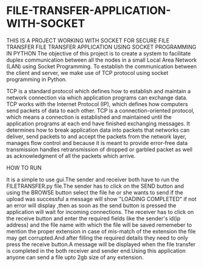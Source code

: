 # FILE-TRANSFER-APPLICATION-WITH-SOCKET
THIS IS A PROJECT WORKING WITH SOCKET FOR SECURE FILE TRANSFER
FILE TRANSFER APPLICATION USING SOCKET PROGRAMMING IN PYTHON
The objective of this project is to create a system to facilitate duplex communication between all the nodes in a small Local Area Network (LAN) using Socket Programming. To establish the communication between the client and server, we make use of TCP protocol using socket programming in Python.



TCP is a standard protocol which defines how to establish and maintain a network connection via which application programs can exchange data. TCP works with the Internet Protocol (IP), which defines how computers send packets of data to each other. TCP is a connection-oriented protocol, which means a connection is established and maintained until the application programs at each end have finished exchanging messages. It determines how to break application data into packets that networks can deliver, send packets to and accept the packets from the network layer, manages flow control and because it is meant to provide error-free data transmission handles retransmission of dropped or garbled packet as well as acknowledgment of all the packets which arrive.


HOW TO RUN

It is a simple to use gui.The sender and receiver both have to run the FILETRANSFER.py file.The sender has to click on the SEND button and using the BROWSE button select the file he or she wants to send if the upload was successful a message will show "LOADING COMPLETED" if not an error will display ,then as soon as the send button is pressed the application will wait for incoming connections.
The receiver has to click on the receive button and enter the required fields like the sender's id(ip address) and the file name with which the file will be saved rememeber to mention the proper extension in case of mis-match of the extension the file may get corrupted.And after filling the required details they need to only press the receive button.A message will be displayed when the file transfer is completed in the both receiver and sender end.Using this application anyone can send a file upto 2gb size of any extension.

